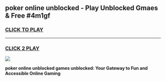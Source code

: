 
## poker online unblocked - Play Unblocked Gmaes & Free #4m1gf
<h3>
<a href="https://news.freeplayer.one?title=poker_online_unblocked&ref=24F">CLICK TO PLAY</a></h3>
<hr>

<h3>
<a href="https://news.freeplayer.one?title=poker_online_unblocked&ref=24F">CLICK 2 PLAY</a>
  
</h3>

<a href="https://news.freeplayer.one?title=poker_online_unblocked&ref=24F/"><img src="https://clearcache.store/games.png"></a>


**poker online unblocked games unblocked: Your Gateway to Fun and Accessible Online Gaming**
